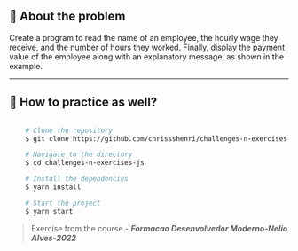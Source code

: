 ## 👀 About the problem

Create a program to read the name of an employee, the hourly wage they receive, and the number of hours they worked. Finally, display the payment value of the employee along with an explanatory message, as shown in the example.

---

## 📁 How to practice as well?

```bash

    # Clone the repository
    $ git clone https://github.com/chrissshenri/challenges-n-exercises-js.git

    # Navigate to the directory
    $ cd challenges-n-exercises-js

    # Install the dependencies
    $ yarn install

    # Start the project
    $ yarn start

```

> 
> Exercise from the course - ***Formacao Desenvolvedor Moderno-Nelio Alves-2022***

